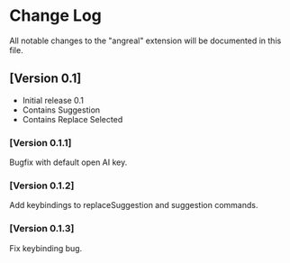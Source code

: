 # Change Log

All notable changes to the "angreal" extension will be documented in this file.

## [Version 0.1]

- Initial release 0.1
- Contains Suggestion
- Contains Replace Selected

### [Version 0.1.1] 

Bugfix with default open AI key.

### [Version 0.1.2]

Add keybindings to replaceSuggestion and suggestion commands.

### [Version 0.1.3]

Fix keybinding bug.